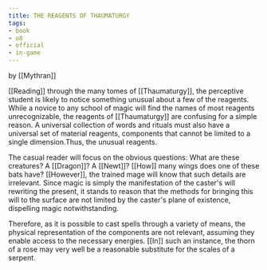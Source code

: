 ```yaml
---
title: THE REAGENTS OF THAUMATURGY
tags:
- book
- u8
- official
- in-game
---
```


by [[Mythran]]  
  
[[Reading]] through the many tomes of [[Thaumaturgy]], the perceptive student is likely to notice something unusual about a few of the reagents. While a novice to any school of magic will find the names of most reagents unrecognizable, the reagents of [[Thaumaturgy]] are confusing for a simple reason. A universal collection of words and rituals must also have a universal set of material reagents, components that cannot be limited to a single dimension.Thus, the unusual reagents.  
  
The casual reader will focus on the obvious questions: What are these creatures? A [[Dragon]]? A [[Newt]]? [[How]] many wings does one of these bats have? [[However]], the trained mage will know that such details are irrelevant. Since magic is simply the manifestation of the caster's will rewriting the present, it stands to reason that the methods for bringing this will to the surface are not limited by the caster's plane of existence, dispelling magic notwithstanding.  
  
Therefore, as it is possible to cast spells through a variety of means, the physical representation of the components are not relevant, assuming they enable access to the necessary energies. [[In]] such an instance, the thorn of a rose may very well be a reasonable substitute for the scales of a serpent. 